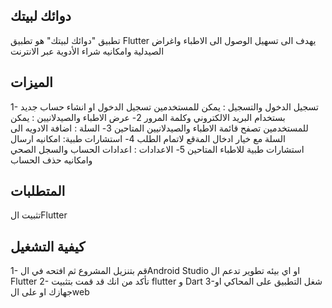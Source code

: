 دوائك لبيتك 
-

تطبيق "دوائك لبيتك" هو تطبيق Flutter يهدف الى تسهيل الوصول الى الاطباء واغراض الصيدلية وامكانيه شراء الأدوية عبر الانترنت 

الميزات
-
1- تسجيل الدخول والتسجيل : يمكن للمستخدمين تسجيل الدخول او انشاء حساب جديد بستخدام البريد الالكتروني وكلمة المرور
2- عرض الاطباء والصيدلانيين : يمكن للمستخدمين تصفح قائمة الاطباء والصيدلانيين المتاحين
3- السلة : اضافة الادويه الى السلة مع خيار ادخال المةقع لاتمام الطلب
4- استشارات طبية: امكانيه ارسال استشارات طبية للاطباء المتاحين
5- الاعدادات : اعدادات الحساب والسجل الصحي وامكانيه حذف الحساب

المتطلبات 
-
تثبيت الFlutter 

كيفية التشغيل
-
1- قم بتنزيل المشروع ثم افتحه في الAndroid Studio او اي بيئه تطوير تدعم ال Flutter
2- تأكد من انك قد قمت بتثبيت flutter و Dart
3-شغل التطبيق على المحاكي او جهازك او على الweb


